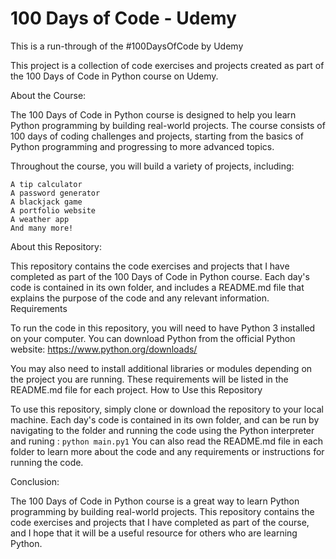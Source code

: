 # 100 Days of Code - Udemy

This is a run-through of the #100DaysOfCode by Udemy

This project is a collection of code exercises and projects created as part of the 100 Days of Code in Python course on Udemy.

About the Course:

The 100 Days of Code in Python course is designed to help you learn Python programming by building real-world projects. The course consists of 100 days of coding challenges and projects, starting from the basics of Python programming and progressing to more advanced topics.

Throughout the course, you will build a variety of projects, including:

    A tip calculator
    A password generator
    A blackjack game
    A portfolio website
    A weather app
    And many more!

About this Repository:

This repository contains the code exercises and projects that I have completed as part of the 100 Days of Code in Python course. Each day's code is contained in its own folder, and includes a README.md file that explains the purpose of the code and any relevant information.
Requirements

To run the code in this repository, you will need to have Python 3 installed on your computer. You can download Python from the official Python website: https://www.python.org/downloads/

You may also need to install additional libraries or modules depending on the project you are running. These requirements will be listed in the README.md file for each project.
How to Use this Repository

To use this repository, simply clone or download the repository to your local machine. Each day's code is contained in its own folder, and can be run by navigating to the folder and running the code using the Python interpreter and runing :
`python main.py1`
You can also read the README.md file in each folder to learn more about the code and any requirements or instructions for running the code.

Conclusion:

The 100 Days of Code in Python course is a great way to learn Python programming by building real-world projects. This repository contains the code exercises and projects that I have completed as part of the course, and I hope that it will be a useful resource for others who are learning Python.

